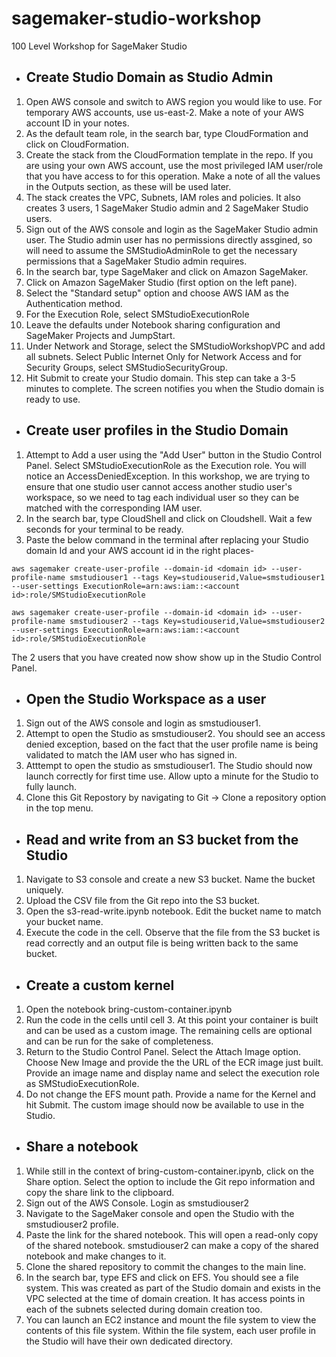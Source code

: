 # sagemaker-studio-workshop
100 Level Workshop for SageMaker Studio

- ## Create Studio Domain as Studio Admin

1. Open AWS console and switch to AWS region you would like to use. For temporary AWS accounts, use us-east-2. Make a note of your AWS account ID in your notes.
2. As the default team role, in the search bar, type CloudFormation and click on CloudFormation.
3. Create the stack from the CloudFormation template in the repo. If you are using your own AWS account, use the most privileged IAM user/role that you have access to for this operation. Make a note of all the values in the Outputs section, as these will be used later.
4. The stack creates the VPC, Subnets, IAM roles and policies. It also creates 3 users, 1 SageMaker Studio admin and 2 SageMaker Studio users. 
5. Sign out of the AWS console and login as the SageMaker Studio admin user. The Studio admin user has no permissions directly assgined, so will need to assume the SMStudioAdminRole to get the necessary permissions that a SageMaker Studio admin requires.
6. In the search bar, type SageMaker and click on Amazon SageMaker.
7. Click on Amazon SageMaker Studio (first option on the left pane).
8. Select the "Standard setup" option and choose AWS IAM as the Authentication method.
9. For the Execution Role, select SMStudioExecutionRole
10. Leave the defaults under Notebook sharing configuration and SageMaker Projects and JumpStart. 
11. Under Network and Storage, select the SMStudioWorkshopVPC and add all subnets. Select Public Internet Only for Network Access and for Security Groups, select SMStudioSecurityGroup.  
12. Hit Submit to create your Studio domain. This step can take a 3-5 minutes to complete. The screen notifies you when the Studio domain is ready to use.

- ## Create user profiles in the Studio Domain

1. Attempt to Add a user using the "Add User" button in the Studio Control Panel. Select SMStudioExecutionRole as the Execution role. You will notice an AccessDeniedException. In this workshop, we are trying to ensure that one studio user cannot access another studio user's workspace, so we need to tag each individual user so they can be matched with the corresponding IAM user.
2. In the search bar, type CloudShell and click on Cloudshell. Wait a few seconds for your terminal to be ready.
3. Paste the below command in the terminal after replacing your Studio domain Id and your AWS account id in the right places- 

  ```
  aws sagemaker create-user-profile --domain-id <domain id> --user-profile-name smstudiouser1 --tags Key=studiouserid,Value=smstudiouser1 --user-settings ExecutionRole=arn:aws:iam::<account id>:role/SMStudioExecutionRole
  
 aws sagemaker create-user-profile --domain-id <domain id> --user-profile-name smstudiouser2 --tags Key=studiouserid,Value=smstudiouser2 --user-settings ExecutionRole=arn:aws:iam::<account id>:role/SMStudioExecutionRole
  ```
  
 The 2 users that you have created now show show up in the Studio Control Panel.
   
- ## Open the Studio Workspace as a user

1. Sign out of the AWS console and login as smstudiouser1. 
2. Attempt to open the Studio as smstudiouser2. You should see an access denied exception, based on the fact that the user profile name is being validated to match the IAM user who has signed in.
3. Atttempt to open the studio as smstudiouser1. The Studio should now launch correctly for first time use. Allow upto a minute for the Studio to fully launch. 
4. Clone this Git Repostory by navigating to Git -> Clone a repository option in the top menu.


- ## Read and write from an S3 bucket from the Studio

1. Navigate to S3 console and create a new S3 bucket. Name the bucket uniquely.
2. Upload the CSV file from the Git repo into the S3 bucket.
3. Open the s3-read-write.ipynb notebook. Edit the bucket name to match your bucket name. 
4. Execute the code in the cell. Observe that the file from the S3 bucket is read correctly and an output file is being written back to the same bucket.


- ## Create a custom kernel

1. Open the notebook bring-custom-container.ipynb
2. Run the code in the cells until cell 3. At this point your container is built and can be used as a custom image. The remaining cells are optional and can be run for the sake of completeness.
3. Return to the Studio Control Panel. Select the Attach Image option. Choose New Image and provide the the URL of the ECR image just built. Provide an image name and display name and select the execution role as SMStudioExecutionRole.
4. Do not change the EFS mount path. Provide a name for the Kernel and hit Submit. The custom image should now be available to use in the Studio.


- ## Share a notebook

1. While still in the context of bring-custom-container.ipynb, click on the Share option. Select the option to include the Git repo information and copy the share link to the clipboard.
2. Sign out of the AWS Console. Login as smstudiouser2
3. Navigate to the SageMaker console and open the Studio with the smstudiouser2 profile. 
4. Paste the link for the shared notebook. This will open a read-only copy of the shared notebook. smstudiouser2 can make a copy of the shared notebook and make changes to it.
5. Clone the shared repository to commit the changes to the main line.
6. In the search bar, type EFS and click on EFS. You should see a file system. This was created as part of the Studio domain and exists in the VPC selected at the time of domain creation. It has access points in each of the subnets selected during domain creation too. 
7. You can launch an EC2 instance and mount the file system to view the contents of this file system. Within the file system, each user profile in the Studio will have their own dedicated directory.
